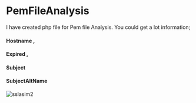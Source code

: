 # PemFileAnalysis
I have created php file for Pem file Analysis. You could get a lot information; 
#### Hostname ,
#### Expired ,
#### Subject
#### SubjectAltName

![sslasim2](https://user-images.githubusercontent.com/25990177/112390317-5fadc800-8cf6-11eb-8715-c2dcb35efed0.png)
